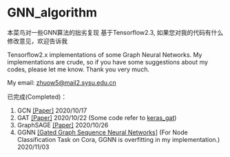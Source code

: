 # GNN_algorithm
本菜鸟对一些GNN算法的拙劣复现 基于Tensorflow2.3, 如果您对我的代码有什么修改意见，欢迎告诉我

Tensorflow2.x implementations of some Graph Neural Networks.  My implementations are crude, so if you have some suggestions about my codes, please let me know. Thank you very much. 

My email: zhuow5@mail2.sysu.edu.cn

已完成(Completed)：

1. GCN [[Paper]](https://arxiv.org/pdf/1609.02907.pdf) 2020/10/17
2. GAT [[Paper]](https://arxiv.org/pdf/1710.10903.pdf) 2020/10/22 (Some code refer to [keras_gat](https://github.com/danielegrattarola/keras-gat))
3. GraphSAGE [[Paper]](https://arxiv.org/pdf/1706.02216.pdf) 2020/10/26
4. GGNN [[Gated Graph Sequence Neural Networks]](https://arxiv.org/pdf/1511.05493.pdf) (For Node Classification Task on Cora, GGNN is overfitting in my implementation.) 2020/11/03 